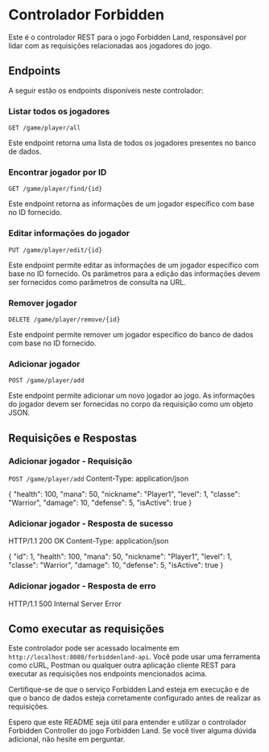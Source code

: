 # Controlador Forbidden

Este é o controlador REST para o jogo Forbidden Land, responsável por lidar com as requisições relacionadas aos jogadores do jogo.

## Endpoints

A seguir estão os endpoints disponíveis neste controlador:

### Listar todos os jogadores

`GET /game/player/all`

Este endpoint retorna uma lista de todos os jogadores presentes no banco de dados.

### Encontrar jogador por ID

`GET /game/player/find/{id}`

Este endpoint retorna as informações de um jogador específico com base no ID fornecido.

### Editar informações do jogador

`PUT /game/player/edit/{id}`


Este endpoint permite editar as informações de um jogador específico com base no ID fornecido. Os parâmetros para a edição das informações devem ser fornecidos como parâmetros de consulta na URL.

### Remover jogador

`DELETE /game/player/remove/{id}`


Este endpoint permite remover um jogador específico do banco de dados com base no ID fornecido.

### Adicionar jogador

`POST /game/player/add`


Este endpoint permite adicionar um novo jogador ao jogo. As informações do jogador devem ser fornecidas no corpo da requisição como um objeto JSON.

## Requisições e Respostas

### Adicionar jogador - Requisição

`POST /game/player/add`
Content-Type: application/json

{
"health": 100,
"mana": 50,
"nickname": "Player1",
"level": 1,
"classe": "Warrior",
"damage": 10,
"defense": 5,
"isActive": true
}

### Adicionar jogador - Resposta de sucesso

HTTP/1.1 200 OK
Content-Type: application/json

{
"id": 1,
"health": 100,
"mana": 50,
"nickname": "Player1",
"level": 1,
"classe": "Warrior",
"damage": 10,
"defense": 5,
"isActive": true
}


### Adicionar jogador - Resposta de erro

HTTP/1.1 500 Internal Server Error

## Como executar as requisições

Este controlador pode ser acessado localmente em `http://localhost:8080/forbiddenland-api`. Você pode usar uma ferramenta como cURL, Postman ou qualquer outra aplicação cliente REST para executar as requisições nos endpoints mencionados acima.

Certifique-se de que o serviço Forbidden Land esteja em execução e de que o banco de dados esteja corretamente configurado antes de realizar as requisições.

Espero que este README seja útil para entender e utilizar o controlador Forbidden Controller do jogo Forbidden Land. Se você tiver alguma dúvida adicional, não hesite em perguntar.




